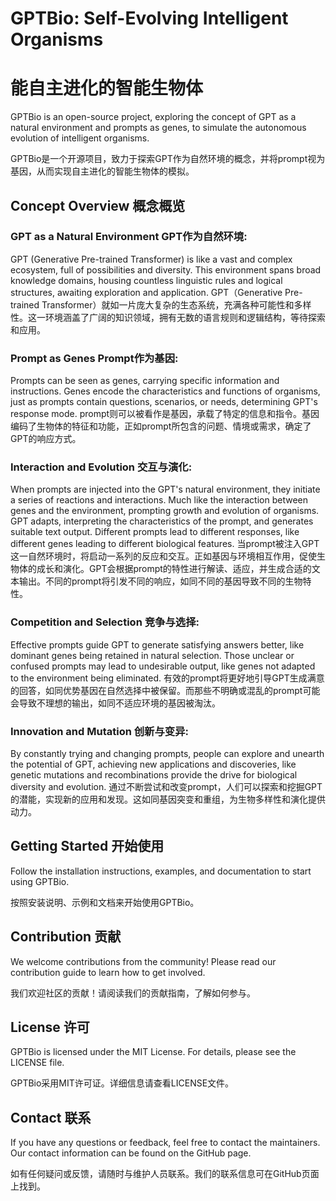 # GPTBio: Self-Evolving Intelligent Organisms
# 能自主进化的智能生物体

GPTBio is an open-source project, exploring the concept of GPT as a natural environment and prompts as genes, to simulate the autonomous evolution of intelligent organisms.

GPTBio是一个开源项目，致力于探索GPT作为自然环境的概念，并将prompt视为基因，从而实现自主进化的智能生物体的模拟。

## Concept Overview 概念概览

### GPT as a Natural Environment GPT作为自然环境:
GPT (Generative Pre-trained Transformer) is like a vast and complex ecosystem, full of possibilities and diversity. This environment spans broad knowledge domains, housing countless linguistic rules and logical structures, awaiting exploration and application.
GPT（Generative Pre-trained Transformer）就如一片庞大复杂的生态系统，充满各种可能性和多样性。这一环境涵盖了广阔的知识领域，拥有无数的语言规则和逻辑结构，等待探索和应用。

### Prompt as Genes Prompt作为基因:
Prompts can be seen as genes, carrying specific information and instructions. Genes encode the characteristics and functions of organisms, just as prompts contain questions, scenarios, or needs, determining GPT's response mode.
prompt则可以被看作是基因，承载了特定的信息和指令。基因编码了生物体的特征和功能，正如prompt所包含的问题、情境或需求，确定了GPT的响应方式。

### Interaction and Evolution 交互与演化:
When prompts are injected into the GPT's natural environment, they initiate a series of reactions and interactions. Much like the interaction between genes and the environment, prompting growth and evolution of organisms. GPT adapts, interpreting the characteristics of the prompt, and generates suitable text output. Different prompts lead to different responses, like different genes leading to different biological features.
当prompt被注入GPT这一自然环境时，将启动一系列的反应和交互。正如基因与环境相互作用，促使生物体的成长和演化。GPT会根据prompt的特性进行解读、适应，并生成合适的文本输出。不同的prompt将引发不同的响应，如同不同的基因导致不同的生物特性。

### Competition and Selection 竞争与选择:
Effective prompts guide GPT to generate satisfying answers better, like dominant genes being retained in natural selection. Those unclear or confused prompts may lead to undesirable output, like genes not adapted to the environment being eliminated.
有效的prompt将更好地引导GPT生成满意的回答，如同优势基因在自然选择中被保留。而那些不明确或混乱的prompt可能会导致不理想的输出，如同不适应环境的基因被淘汰。

### Innovation and Mutation 创新与变异:
By constantly trying and changing prompts, people can explore and unearth the potential of GPT, achieving new applications and discoveries, like genetic mutations and recombinations provide the drive for biological diversity and evolution.
通过不断尝试和改变prompt，人们可以探索和挖掘GPT的潜能，实现新的应用和发现。这如同基因突变和重组，为生物多样性和演化提供动力。

## Getting Started 开始使用

Follow the installation instructions, examples, and documentation to start using GPTBio.

按照安装说明、示例和文档来开始使用GPTBio。

## Contribution 贡献

We welcome contributions from the community! Please read our contribution guide to learn how to get involved.

我们欢迎社区的贡献！请阅读我们的贡献指南，了解如何参与。

## License 许可

GPTBio is licensed under the MIT License. For details, please see the LICENSE file.

GPTBio采用MIT许可证。详细信息请查看LICENSE文件。

## Contact 联系

If you have any questions or feedback, feel free to contact the maintainers. Our contact information can be found on the GitHub page.

如有任何疑问或反馈，请随时与维护人员联系。我们的联系信息可在GitHub页面上找到。
